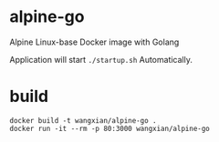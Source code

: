 # alpine-go
Alpine Linux-base Docker image with Golang


Application will start `./startup.sh` Automatically.

# build
```
docker build -t wangxian/alpine-go .
docker run -it --rm -p 80:3000 wangxian/alpine-go
```